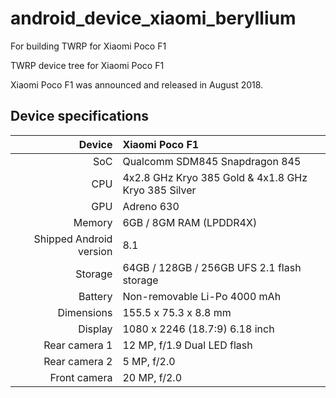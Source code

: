 # android_device_xiaomi_beryllium
For building TWRP for Xiaomi Poco F1

TWRP device tree for Xiaomi Poco F1





Xiaomi Poco F1 was announced and released in August 2018.

## Device specifications

| Device        | Xiaomi Poco F1                                 |
| -----------:  | :--------------------------------------------- |
| SoC           | Qualcomm SDM845 Snapdragon 845                 |
| CPU           | 4x2.8 GHz Kryo 385 Gold & 4x1.8 GHz Kryo 385 Silver           |
| GPU           | Adreno 630                                     |
| Memory        | 6GB / 8GM RAM (LPDDR4X)                        |
| Shipped Android version | 8.1                                  |
| Storage       | 64GB / 128GB / 256GB UFS 2.1 flash storage     |
| Battery       | Non-removable Li-Po 4000 mAh                   |
| Dimensions    | 155.5 x 75.3 x 8.8 mm                          |
| Display       | 1080 x 2246 (18.7:9) 6.18 inch                 |
| Rear camera 1 | 12 MP, f/1.9 Dual LED flash                    |
| Rear camera 2 | 5 MP, f/2.0                                    |
| Front camera  | 20 MP, f/2.0                                    |




